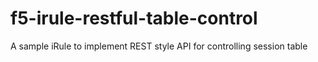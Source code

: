 f5-irule-restful-table-control
==============================

A sample iRule to implement REST style API for controlling session table
